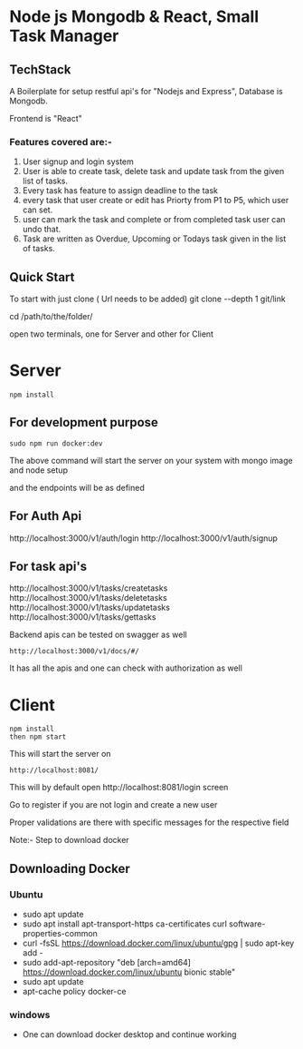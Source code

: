 # Node js Mongodb & React, Small Task Manager


## TechStack
A Boilerplate for setup restful api's for "Nodejs and Express", Database is Mongodb.

Frontend is "React"


### Features covered are:-
1. User signup and login system
2. User is able to create task, delete task and update task from the given list of tasks.
3. Every task has feature to assign deadline to the task
4. every task that user create or edit has Priorty from P1 to P5, which user can set.
5. user can mark the task and complete or from completed task user can undo that.
6. Task are written as Overdue, Upcoming or Todays task given in the list of tasks.



## Quick Start

To start with just clone ( Url needs to be added)
git clone --depth 1 git/link

cd /path/to/the/folder/

open two terminals, one for Server and other for Client

# Server

```
npm install
```

## For development purpose

```
sudo npm run docker:dev
```

The above command will start the server on your system with mongo image and node setup

and the endpoints will be as defined

## For Auth Api

http://localhost:3000/v1/auth/login
http://localhost:3000/v1/auth/signup

## For task api's

http://localhost:3000/v1/tasks/createtasks
http://localhost:3000/v1/tasks/deletetasks
http://localhost:3000/v1/tasks/updatetasks
http://localhost:3000/v1/tasks/gettasks

Backend apis can be tested on swagger as well

```
http://localhost:3000/v1/docs/#/
```

It has all the apis and one can check with authorization as well

# Client

```
npm install
then npm start
```

This will start the server on

```
http://localhost:8081/
```

This will by default open
http://localhost:8081/login screen

Go to register if you are not login and create a new user

Proper validations are there with specific messages for the respective field

Note:- Step to download docker

## Downloading Docker

### Ubuntu

- sudo apt update
- sudo apt install apt-transport-https ca-certificates curl software-properties-common
- curl -fsSL https://download.docker.com/linux/ubuntu/gpg | sudo apt-key add -
- sudo add-apt-repository "deb [arch=amd64] https://download.docker.com/linux/ubuntu bionic stable"
- sudo apt update
- apt-cache policy docker-ce

### windows

- One can download docker desktop and continue working
